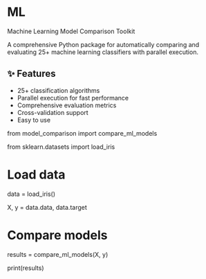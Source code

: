 # ML

Machine Learning Model Comparison Toolkit

A comprehensive Python package for automatically comparing and evaluating 25+ machine learning classifiers with parallel execution.

## ✨ Features
- 25+ classification algorithms
- Parallel execution for fast performance
- Comprehensive evaluation metrics
- Cross-validation support
- Easy to use


from model_comparison import compare_ml_models

from sklearn.datasets import load_iris


# Load data

data = load_iris()

X, y = data.data, data.target

# Compare models

results = compare_ml_models(X, y)

print(results)